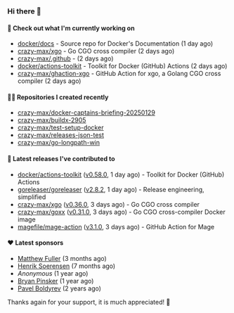 ### Hi there 👋

#### 👷 Check out what I'm currently working on

- [docker/docs](https://github.com/docker/docs) - Source repo for Docker&#39;s Documentation (1 day ago)
- [crazy-max/xgo](https://github.com/crazy-max/xgo) - Go CGO cross compiler (2 days ago)
- [crazy-max/.github](https://github.com/crazy-max/.github) -  (2 days ago)
- [docker/actions-toolkit](https://github.com/docker/actions-toolkit) - Toolkit for Docker (GitHub) Actions (2 days ago)
- [crazy-max/ghaction-xgo](https://github.com/crazy-max/ghaction-xgo) - GitHub Action for xgo, a Golang CGO cross compiler (2 days ago)

#### 👨‍💻 Repositories I created recently

- [crazy-max/docker-captains-briefing-20250129](https://github.com/crazy-max/docker-captains-briefing-20250129)
- [crazy-max/buildx-2905](https://github.com/crazy-max/buildx-2905)
- [crazy-max/test-setup-docker](https://github.com/crazy-max/test-setup-docker)
- [crazy-max/releases-json-test](https://github.com/crazy-max/releases-json-test)
- [crazy-max/go-longpath-win](https://github.com/crazy-max/go-longpath-win)

#### 🚀 Latest releases I've contributed to

- [docker/actions-toolkit](https://github.com/docker/actions-toolkit) ([v0.58.0](https://github.com/docker/actions-toolkit/releases/tag/v0.58.0), 1 day ago) - Toolkit for Docker (GitHub) Actions
- [goreleaser/goreleaser](https://github.com/goreleaser/goreleaser) ([v2.8.2](https://github.com/goreleaser/goreleaser/releases/tag/v2.8.2), 1 day ago) - Release engineering, simplified
- [crazy-max/xgo](https://github.com/crazy-max/xgo) ([v0.36.0](https://github.com/crazy-max/xgo/releases/tag/v0.36.0), 3 days ago) - Go CGO cross compiler
- [crazy-max/goxx](https://github.com/crazy-max/goxx) ([v0.31.0](https://github.com/crazy-max/goxx/releases/tag/v0.31.0), 3 days ago) - Go CGO cross-compiler Docker image
- [magefile/mage-action](https://github.com/magefile/mage-action) ([v3.1.0](https://github.com/magefile/mage-action/releases/tag/v3.1.0), 3 days ago) - GitHub Action for Mage

#### ❤️ Latest sponsors
- [Matthew Fuller](https://github.com/mathematics333) (3 months ago)
- [Henrik Soerensen](https://github.com/hsoerensen) (7 months ago)
- _Anonymous_ (1 year ago)
- [Bryan Pinsker](https://github.com/BryanPinsker) (1 year ago)
- [Pavel Boldyrev](https://github.com/bpg) (2 years ago)

Thanks again for your support, it is much appreciated! 🙏
